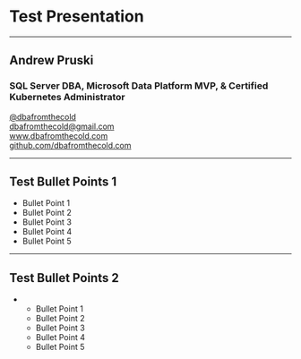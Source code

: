 # Test Presentation

---

## Andrew Pruski

### SQL Server DBA, Microsoft Data Platform MVP, & Certified Kubernetes Administrator
<!-- .slide: style="text-align: left;"> -->
<i class="fab fa-twitter"></i><a href="https://twitter.com/dbafromthecold">  @dbafromthecold</a><br>
<i class="fas fa-envelope"></i>  dbafromthecold@gmail.com<br>
<i class="fab fa-wordpress"></i>  www.dbafromthecold.com<br>
<i class="fab fa-github"></i><a href="https://github.com/dbafromthecold">  github.com/dbafromthecold.com</a>

---

## Test Bullet Points 1

- Bullet Point 1
- Bullet Point 2
- Bullet Point 3
- Bullet Point 4
- Bullet Point 5

---

## Test Bullet Points 2

<ul>
    <li class="fragment">
        <ul>
            <li>Bullet Point 1</li>
            <li>Bullet Point 2</li>
            <li>Bullet Point 3</li>
            <li>Bullet Point 4</li>
            <li>Bullet Point 5</li>
        </ul>
    </li>
</ul>